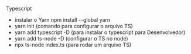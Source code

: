 Typescript

- instalar o Yarn npm install --global yarn
- yarn init (comando para configurar o arquivo TS)
- yarn add typescript -D (para instalar o typescript para Desenvolvedor)
- yarn add ts-node -D (configurar o TS no node)
- npx ts-node index.ts (para rodar um arquivo TS)
